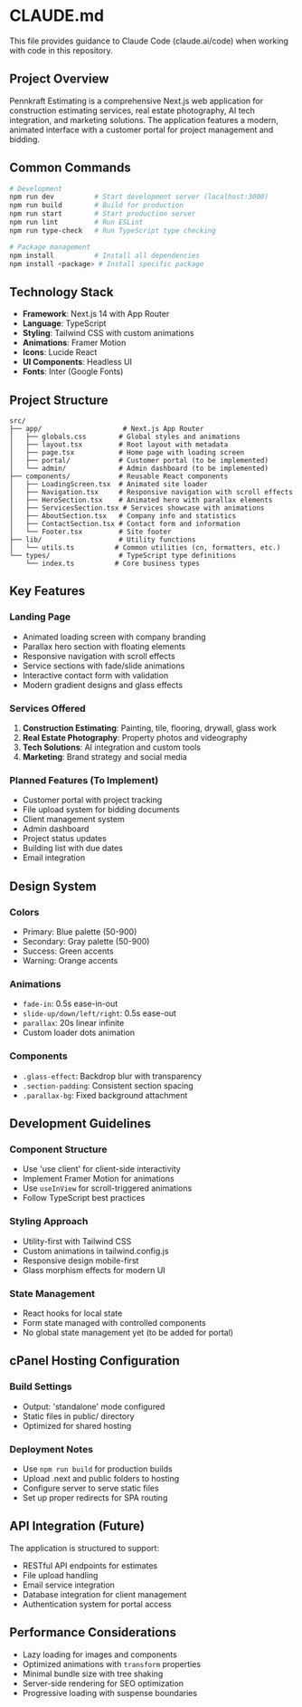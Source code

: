 # CLAUDE.md

This file provides guidance to Claude Code (claude.ai/code) when working with code in this repository.

## Project Overview

Pennkraft Estimating is a comprehensive Next.js web application for construction estimating services, real estate photography, AI tech integration, and marketing solutions. The application features a modern, animated interface with a customer portal for project management and bidding.

## Common Commands

```bash
# Development
npm run dev          # Start development server (localhost:3000)
npm run build        # Build for production
npm run start        # Start production server
npm run lint         # Run ESLint
npm run type-check   # Run TypeScript type checking

# Package management
npm install          # Install all dependencies
npm install <package> # Install specific package
```

## Technology Stack

- **Framework**: Next.js 14 with App Router
- **Language**: TypeScript
- **Styling**: Tailwind CSS with custom animations
- **Animations**: Framer Motion
- **Icons**: Lucide React
- **UI Components**: Headless UI
- **Fonts**: Inter (Google Fonts)

## Project Structure

```
src/
├── app/                    # Next.js App Router
│   ├── globals.css        # Global styles and animations
│   ├── layout.tsx         # Root layout with metadata
│   ├── page.tsx           # Home page with loading screen
│   ├── portal/            # Customer portal (to be implemented)
│   └── admin/             # Admin dashboard (to be implemented)
├── components/            # Reusable React components
│   ├── LoadingScreen.tsx  # Animated site loader
│   ├── Navigation.tsx     # Responsive navigation with scroll effects
│   ├── HeroSection.tsx    # Animated hero with parallax elements
│   ├── ServicesSection.tsx # Services showcase with animations
│   ├── AboutSection.tsx   # Company info and statistics
│   ├── ContactSection.tsx # Contact form and information
│   └── Footer.tsx         # Site footer
├── lib/                   # Utility functions
│   └── utils.ts          # Common utilities (cn, formatters, etc.)
└── types/                 # TypeScript type definitions
    └── index.ts          # Core business types
```

## Key Features

### Landing Page
- Animated loading screen with company branding
- Parallax hero section with floating elements
- Responsive navigation with scroll effects
- Service sections with fade/slide animations
- Interactive contact form with validation
- Modern gradient designs and glass effects

### Services Offered
1. **Construction Estimating**: Painting, tile, flooring, drywall, glass work
2. **Real Estate Photography**: Property photos and videography
3. **Tech Solutions**: AI integration and custom tools
4. **Marketing**: Brand strategy and social media

### Planned Features (To Implement)
- Customer portal with project tracking
- File upload system for bidding documents
- Client management system
- Admin dashboard
- Project status updates
- Building list with due dates
- Email integration

## Design System

### Colors
- Primary: Blue palette (50-900)
- Secondary: Gray palette (50-900)
- Success: Green accents
- Warning: Orange accents

### Animations
- `fade-in`: 0.5s ease-in-out
- `slide-up/down/left/right`: 0.5s ease-out
- `parallax`: 20s linear infinite
- Custom loader dots animation

### Components
- `.glass-effect`: Backdrop blur with transparency
- `.section-padding`: Consistent section spacing
- `.parallax-bg`: Fixed background attachment

## Development Guidelines

### Component Structure
- Use 'use client' for client-side interactivity
- Implement Framer Motion for animations
- Use `useInView` for scroll-triggered animations
- Follow TypeScript best practices

### Styling Approach
- Utility-first with Tailwind CSS
- Custom animations in tailwind.config.js
- Responsive design mobile-first
- Glass morphism effects for modern UI

### State Management
- React hooks for local state
- Form state managed with controlled components
- No global state management yet (to be added for portal)

## cPanel Hosting Configuration

### Build Settings
- Output: 'standalone' mode configured
- Static files in public/ directory
- Optimized for shared hosting

### Deployment Notes
- Use `npm run build` for production builds
- Upload .next and public folders to hosting
- Configure server to serve static files
- Set up proper redirects for SPA routing

## API Integration (Future)

The application is structured to support:
- RESTful API endpoints for estimates
- File upload handling
- Email service integration
- Database integration for client management
- Authentication system for portal access

## Performance Considerations

- Lazy loading for images and components
- Optimized animations with `transform` properties
- Minimal bundle size with tree shaking
- Server-side rendering for SEO optimization
- Progressive loading with suspense boundaries